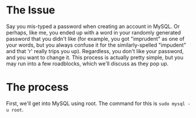 # The Issue
Say you mis-typed a password when creating an account in MySQL. Or perhaps, like me, you ended up with a word in your randomly generated password that you didn't like (for example, you got "imprudent" as one of your words, but you always confuse it for the similarly-spelled "impudent" and that 'r' really trips you up).
Regardless, you don't like your password, and you want to change it. This process is actually pretty simple, but you may run into a few roadblocks, which we'll discuss as they pop up.

# The process
First, we'll get into MySQL using root. The command for this is `sudo mysql -u root`.
